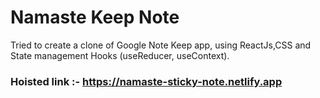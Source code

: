 # Namaste Keep Note

Tried to create a clone of Google Note Keep app, using ReactJs,CSS and State management Hooks (useReducer, useContext).

### Hoisted link :- https://namaste-sticky-note.netlify.app
